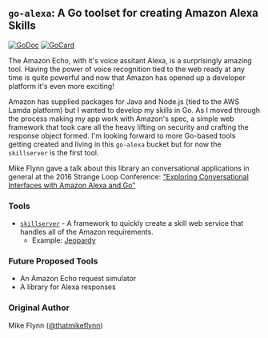 ## `go-alexa`: A Go toolset for creating Amazon Alexa Skills

[![GoDoc][1]][2]
[![GoCard][3]][4]

[1]: https://godoc.org/github.com/mikeflynn/go-alexa?status.svg
[2]: https://godoc.org/github.com/mikeflynn/go-alexa
[3]: https://goreportcard.com/badge/github.com/mikeflynn/go-alexa
[4]: https://goreportcard.com/report/github.com/mikeflynn/go-alexa

The Amazon Echo, with it's voice assitant Alexa, is a surprisingly amazing tool. Having the power of voice recognition tied to the web ready at any time is quite powerful and now that Amazon has opened up a developer platform it's even more exciting!

Amazon has supplied packages for Java and Node.js (tied to the AWS Lamda platform) but I wanted to develop my skills in Go. As I moved through the process making my app work with Amazon's spec, a simple web framework that took care all the heavy lifting on security and crafting the response object formed. I'm looking forward to more Go-based tools getting created and living in this `go-alexa` bucket but for now the `skillserver` is the first tool.

Mike Flynn gave a talk about this library an conversational applications in general at the 2016 Strange Loop Conference: ["Exploring Conversational Interfaces with Amazon Alexa and Go"](https://www.youtube.com/watch?v=pDdE3PKy6mo)

### Tools

* [`skillserver`](skillserver/) - A framework to quickly create a skill web service that handles all of the Amazon requirements.
  * Example: [Jeopardy](skillserver/examples/jeopardy)

### Future Proposed Tools

* An Amazon Echo request simulator
* A library for Alexa responses

### Original Author

Mike Flynn ([@thatmikeflynn](http://twitter.com/thatmikeflynn))
